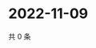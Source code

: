 # 2022-11-09

共 0 条

<!-- BEGIN WEIBO -->
<!-- 最后更新时间 Wed Nov 09 2022 10:58:01 GMT+0800 (China Standard Time) -->

<!-- END WEIBO -->
